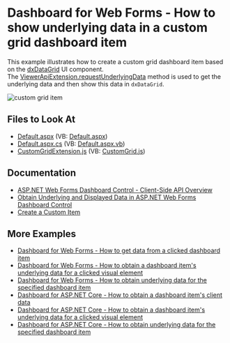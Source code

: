 
# Dashboard for Web Forms - How to show underlying data in a custom grid dashboard item

This example illustrates how to create a custom grid dashboard item based on the [dxDataGrid](https://js.devexpress.com/Documentation/ApiReference/UI_Components/dxDataGrid/) UI component. The [ViewerApiExtension.requestUnderlyingData](https://docs.devexpress.com/Dashboard/js-DevExpress.Dashboard.ViewerApiExtension#js_devexpress_dashboard_viewerapiextension_requestunderlyingdata) method is used to get the underlying data and then show this data in `dxDataGrid`.

![custom grid item](custom-grid-item.png)

## Files to Look At

* [Default.aspx](./CS/Default.aspx) (VB: [Default.aspx](./VB/Default.aspx))
* [Default.aspx.cs](./CS/Default.aspx.cs) (VB: [Default.aspx.vb](./VB/Default.aspx.vb))
* [CustomGridExtension.js](./CS/Scripts/CustomGridExtension.js) (VB: [CustomGrid.js](./VB/Scripts/CustomGridExtension.js))

## Documentation

- [ASP.NET Web Forms Dashboard Control - Client-Side API Overview](https://docs.devexpress.com/Dashboard/116302/web-dashboard/aspnet-web-forms-dashboard-control/client-side-api-overview)
- [Obtain Underlying and Displayed Data in ASP.NET Web Forms Dashboard Control](https://docs.devexpress.com/Dashboard/18078/web-dashboard/aspnet-web-forms-dashboard-control/obtain-underlying-and-displayed-data)
- [Create a Custom Item](https://docs.devexpress.com/Dashboard/117546/web-dashboard/ui-elements-and-customization/create-a-custom-item)

## More Examples

- [Dashboard for Web Forms - How to get data from a clicked dashboard item](https://github.com/DevExpress-Examples/Web-Dashboard---How-to-get-data-from-a-clicked-dashboard-item)
- [Dashboard for Web Forms - How to obtain a dashboard item's underlying data for a clicked visual element](https://github.com/DevExpress-Examples/aspxdashboard-how-to-obtain-a-dashboard-items-underlying-data-for-a-clicked-visual-element-t492257)
- [Dashboard for Web Forms - How to obtain underlying data for the specified dashboard item](https://github.com/DevExpress-Examples/aspxdashboard-how-to-obtain-underlying-data-for-the-specified-dashboard-item-t518504)
- [Dashboard for ASP.NET Core - How to obtain a dashboard item's client data](https://github.com/DevExpress-Examples/asp-net-core-dashboard-get-client-data)
- [Dashboard for ASP.NET Core  - How to obtain a dashboard item's underlying data for a clicked visual element](https://github.com/DevExpress-Examples/asp-net-core-dashboard-get-underlying-data-for-clicked-item)
- [Dashboard for ASP.NET Core  - How to obtain underlying data for the specified dashboard item](https://github.com/DevExpress-Examples/asp-net-core-dashboard-display-item-underlying-data)
